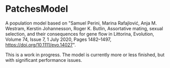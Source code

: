 # PatchesModel

A population model based on "Samuel Perini, Marina Rafajlović, Anja M. Westram, Kerstin Johannesson, Roger K. Butlin, Assortative mating, sexual selection, and their consequences for gene flow in Littorina, Evolution, Volume 74, Issue 7, 1 July 2020, Pages 1482–1497, https://doi.org/10.1111/evo.14027". 

This is a work in progress. The model is currently more or less finished, but with significant performance issues.
